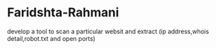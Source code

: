 # Faridshta-Rahmani
develop a tool to scan a particular websit and extract (ip address,whois detail,robot.txt and open ports) 
